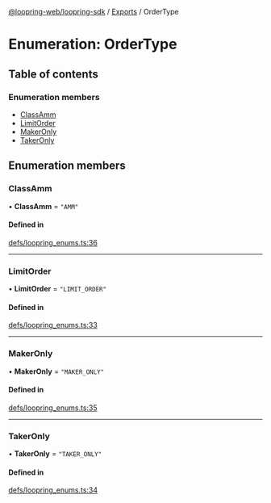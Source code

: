 [@loopring-web/loopring-sdk](../README.md) / [Exports](../modules.md) / OrderType

# Enumeration: OrderType

## Table of contents

### Enumeration members

- [ClassAmm](OrderType.md#classamm)
- [LimitOrder](OrderType.md#limitorder)
- [MakerOnly](OrderType.md#makeronly)
- [TakerOnly](OrderType.md#takeronly)

## Enumeration members

### ClassAmm

• **ClassAmm** = `"AMM"`

#### Defined in

[defs/loopring_enums.ts:36](https://github.com/Loopring/loopring_sdk/blob/31d2a2e/src/defs/loopring_enums.ts#L36)

___

### LimitOrder

• **LimitOrder** = `"LIMIT_ORDER"`

#### Defined in

[defs/loopring_enums.ts:33](https://github.com/Loopring/loopring_sdk/blob/31d2a2e/src/defs/loopring_enums.ts#L33)

___

### MakerOnly

• **MakerOnly** = `"MAKER_ONLY"`

#### Defined in

[defs/loopring_enums.ts:35](https://github.com/Loopring/loopring_sdk/blob/31d2a2e/src/defs/loopring_enums.ts#L35)

___

### TakerOnly

• **TakerOnly** = `"TAKER_ONLY"`

#### Defined in

[defs/loopring_enums.ts:34](https://github.com/Loopring/loopring_sdk/blob/31d2a2e/src/defs/loopring_enums.ts#L34)
